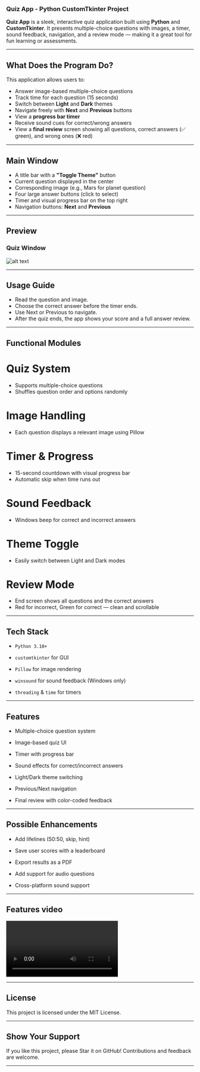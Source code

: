 ### Quiz App - Python CustomTkinter Project

**Quiz App** is a sleek, interactive quiz application built using **Python** and **CustomTkinter**. It presents multiple-choice questions with images, a timer, sound feedback, navigation, and a review mode — making it a great tool for fun learning or assessments.

---

## What Does the Program Do?

This application allows users to:

- Answer image-based multiple-choice questions
- Track time for each question (15 seconds)
- Switch between **Light** and **Dark** themes
- Navigate freely with **Next** and **Previous** buttons
- View a **progress bar timer**
- Receive sound cues for correct/wrong answers
- View a **final review** screen showing all questions, correct answers (✅ green), and wrong ones (❌ red)

---

## Main Window

- A title bar with a **"Toggle Theme"** button
- Current question displayed in the center
- Corresponding image (e.g., Mars for planet question)
- Four large answer buttons (click to select)
- Timer and visual progress bar on the top right
- Navigation buttons: **Next** and **Previous**

---

## Preview

### Quiz Window

![alt text](<Screenshot 2025-06-18 151745.png>)

---

## Usage Guide

- Read the question and image.
- Choose the correct answer before the timer ends.
- Use Next or Previous to navigate.
- After the quiz ends, the app shows your score and a full answer review.

---

## Functional Modules

# Quiz System

- Supports multiple-choice questions
- Shuffles question order and options randomly

# Image Handling

- Each question displays a relevant image using Pillow

# Timer & Progress

- 15-second countdown with visual progress bar
- Automatic skip when time runs out

# Sound Feedback

- Windows beep for correct and incorrect answers

# Theme Toggle

- Easily switch between Light and Dark modes

# Review Mode

- End screen shows all questions and the correct answers
- Red for incorrect, Green for correct — clean and scrollable

---

## Tech Stack

- `Python 3.10+`

- `customtkinter` for GUI

- `Pillow` for image rendering

- `winsound` for sound feedback (Windows only)

- `threading` & `time` for timers

---

## Features

- Multiple-choice question system

- Image-based quiz UI

- Timer with progress bar

- Sound effects for correct/incorrect answers

- Light/Dark theme switching

- Previous/Next navigation

- Final review with color-coded feedback

---

## Possible Enhancements

- Add lifelines (50:50, skip, hint)

- Save user scores with a leaderboard

- Export results as a PDF

- Add support for audio questions

- Cross-platform sound support

---

## Features video

<video controls src="Screen Recording 2025-06-18 185041.mp4" title="Title"></video>

---

## License

This project is licensed under the MIT License.

---

## Show Your Support

If you like this project, please Star it on GitHub! Contributions and feedback are welcome.

---



